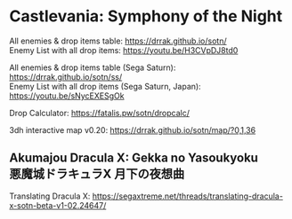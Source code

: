 # Castlevania: Symphony of the Night
All enemies & drop items table: https://drrak.github.io/sotn/  
Enemy List with all drop items: https://youtu.be/H3CVpDJ8td0

All enemies & drop items table (Sega Saturn): https://drrak.github.io/sotn/ss/  
Enemy List with all drop items (Sega Saturn, Japan): https://youtu.be/sNycEXESgOk

Drop Calculator: https://fatalis.pw/sotn/dropcalc/

3dh interactive map v0.20: https://drrak.github.io/sotn/map/?0,1,36

Akumajou Dracula X: Gekka no Yasoukyoku  
悪魔城ドラキュラX 月下の夜想曲
---
Translating Dracula X: https://segaxtreme.net/threads/translating-dracula-x-sotn-beta-v1-02.24647/
